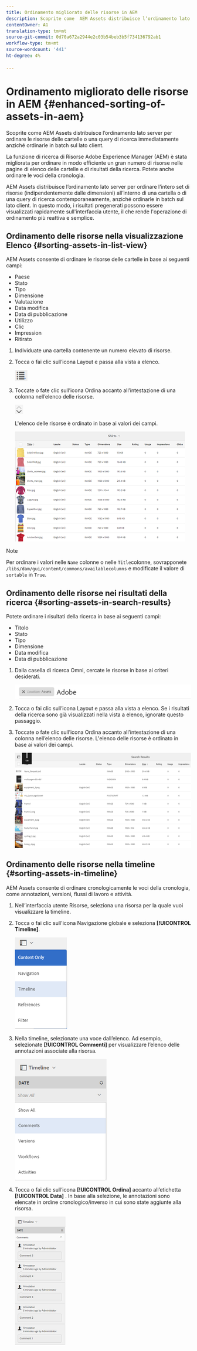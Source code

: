 ```yaml
---
title: Ordinamento migliorato delle risorse in AEM
description: Scoprite come  AEM Assets distribuisce l’ordinamento lato server per ordinare le risorse delle cartelle o una query di ricerca immediatamente anziché ordinarle in batch sul lato client.
contentOwner: AG
translation-type: tm+mt
source-git-commit: 0d70a672a2944e2c03b54beb3b5f734136792ab1
workflow-type: tm+mt
source-wordcount: '441'
ht-degree: 4%

---
```



# Ordinamento migliorato delle risorse in AEM {#enhanced-sorting-of-assets-in-aem}

Scoprite come  AEM Assets distribuisce l’ordinamento lato server per ordinare le risorse delle cartelle o una query di ricerca immediatamente anziché ordinarle in batch sul lato client.

La funzione di ricerca di Risorse Adobe Experience Manager (AEM) è stata migliorata per ordinare in modo efficiente un gran numero di risorse nelle pagine di elenco delle cartelle e di risultati della ricerca. Potete anche ordinare le voci della cronologia.

 AEM Assets distribuisce l’ordinamento lato server per ordinare l’intero set di risorse (indipendentemente dalle dimensioni) all’interno di una cartella o di una query di ricerca contemporaneamente, anziché ordinarle in batch sul lato client. In questo modo, i risultati pregenerati possono essere visualizzati rapidamente sull&#39;interfaccia utente, il che rende l&#39;operazione di ordinamento più reattiva e semplice.

## Ordinamento delle risorse nella visualizzazione Elenco {#sorting-assets-in-list-view}

 AEM Assets consente di ordinare le risorse delle cartelle in base ai seguenti campi:

* Paese
* Stato
* Tipo
* Dimensione
* Valutazione
* Data modifica
* Data di pubblicazione
* Utilizzo
* Clic
* Impression
* Ritirato

1. Individuate una cartella contenente un numero elevato di risorse.
1. Tocca o fai clic sull’icona Layout e passa alla vista a elenco.

   ![chlimage_1-394](assets/chlimage_1-394.png)

1. Toccate o fate clic sull’icona Ordina accanto all’intestazione di una colonna nell’elenco delle risorse.

   ![chlimage_1-395](assets/chlimage_1-395.png)

   L&#39;elenco delle risorse è ordinato in base ai valori dei campi.

   ![chlimage_1-396](assets/chlimage_1-396.png)

>[!NOTE]
>
>Per ordinare i valori nelle `Name` colonne o nelle `Title`colonne, sovrapponete `/libs/dam/gui/content/commons/availablecolumns` e modificate il valore di `sortable` in `True`.

## Ordinamento delle risorse nei risultati della ricerca {#sorting-assets-in-search-results}

Potete ordinare i risultati della ricerca in base ai seguenti campi:

* Titolo
* Stato
* Tipo
* Dimensione
* Data modifica
* Data di pubblicazione

1. Dalla casella di ricerca Omni, cercate le risorse in base ai criteri desiderati.

   ![chlimage_1-397](assets/chlimage_1-397.png)

1. Tocca o fai clic sull’icona Layout e passa alla vista a elenco. Se i risultati della ricerca sono già visualizzati nella vista a elenco, ignorate questo passaggio.
1. Toccate o fate clic sull’icona Ordina accanto all’intestazione di una colonna nell’elenco delle risorse. L&#39;elenco delle risorse è ordinato in base ai valori dei campi.

   ![chlimage_1-398](assets/chlimage_1-398.png)

## Ordinamento delle risorse nella timeline {#sorting-assets-in-timeline}

 AEM Assets consente di ordinare cronologicamente le voci della cronologia, come annotazioni, versioni, flussi di lavoro e attività.

1. Nell’interfaccia utente Risorse, seleziona una risorsa per la quale vuoi visualizzare la timeline.
1. Tocca o fai clic sull&#39;icona Navigazione globale e seleziona **[!UICONTROL Timeline]**.

   ![chlimage_1-399](assets/chlimage_1-399.png)

1. Nella timeline, selezionate una voce dall’elenco. Ad esempio, selezionate **[!UICONTROL Commenti]** per visualizzare l’elenco delle annotazioni associate alla risorsa.

   ![chlimage_1-400](assets/chlimage_1-400.png)

1. Tocca o fai clic sull’icona **[!UICONTROL Ordina]** accanto all’etichetta **[!UICONTROL Data]** . In base alla selezione, le annotazioni sono elencate in ordine cronologico/inverso in cui sono state aggiunte alla risorsa.

   ![chlimage_1-401](assets/chlimage_1-401.png)

